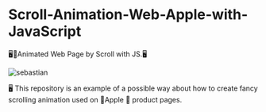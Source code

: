 # Scroll-Animation-Web-Apple-with-JavaScript

🖥️🍎Animated Web Page by Scroll with JS.🖥️

![sebastian](https://user-images.githubusercontent.com/79119404/161330856-37f10c1f-6d10-4111-b6bc-68e5229df05b.gif)

🖥️ This repository is an example of a possible way about how to create fancy scrolling animation used on 🍎Apple  product pages.
